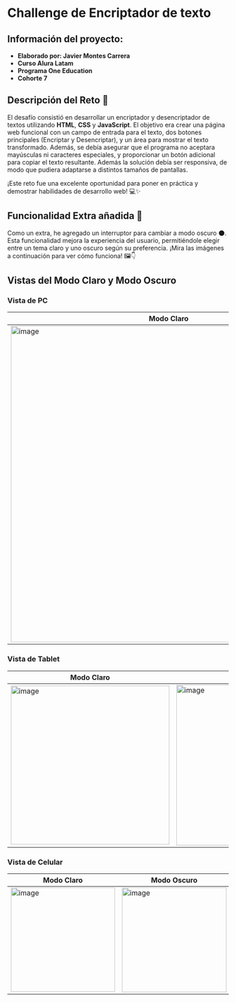 # Challenge de Encriptador de texto
## Información del proyecto:
- **Elaborado por: Javier Montes Carrera**
- **Curso Alura Latam**
- **Programa One Education**
- **Cohorte 7**

## Descripción del Reto 🚀

El desafío consistió en desarrollar un encriptador y desencriptador de textos utilizando **HTML**, **CSS** y **JavaScript**. El objetivo era crear una página web funcional con un campo de entrada para el texto, dos botones principales (Encriptar y Desencriptar), y un área para mostrar el texto transformado. Además, se debía asegurar que el programa no aceptara mayúsculas ni caracteres especiales, y proporcionar un botón adicional para copiar el texto resultante. Además la solución debía ser responsiva, de modo que pudiera adaptarse a distintos tamaños de pantallas.

¡Este reto fue una excelente oportunidad para poner en práctica y demostrar habilidades de desarrollo web! 💻✨


## Funcionalidad Extra añadida 🌟

Como un extra, he agregado un interruptor para cambiar a modo oscuro 🌑. Esta funcionalidad mejora la experiencia del usuario, permitiéndole elegir entre un tema claro y uno oscuro según su preferencia. ¡Mira las imágenes a continuación para ver cómo funciona! 🖼️👇

## Vistas del Modo Claro y Modo Oscuro

### Vista de PC

| Modo Claro | Modo Oscuro |
| --- | --- |
| <img width="719" alt="image" src="https://github.com/javiermontescarrera/oracle-alura-encriptador-texto/assets/7554008/0c23db86-7b82-46f3-ba26-bd759cc67473"> | <img width="719" alt="image" src="https://github.com/javiermontescarrera/oracle-alura-encriptador-texto/assets/7554008/19c3bee5-7316-4953-bc1d-4176deb58ed6"> |

### Vista de Tablet

| Modo Claro | Modo Oscuro |
| --- | --- |
| <img width="361" alt="image" src="https://github.com/javiermontescarrera/oracle-alura-encriptador-texto/assets/7554008/6ecf27b8-a6eb-46a8-b84a-638632090fab"> | <img width="365" alt="image" src="https://github.com/javiermontescarrera/oracle-alura-encriptador-texto/assets/7554008/10337d3f-73b9-455a-8c5a-6f35a2287a7f"> |

### Vista de Celular

| Modo Claro | Modo Oscuro |
| --- | --- |
| <img width="237" alt="image" src="https://github.com/javiermontescarrera/oracle-alura-encriptador-texto/assets/7554008/af483276-bff5-4e9e-aa96-1d59f6d0aab0"> | <img width="238" alt="image" src="https://github.com/javiermontescarrera/oracle-alura-encriptador-texto/assets/7554008/f8d93670-a5c0-4afb-a120-f978405abf6f"> |
